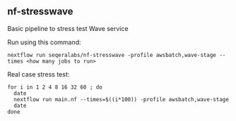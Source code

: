 ## nf-stresswave

Basic pipeline to stress test Wave service 

Run using this command:

```
nextflow run seqeralabs/nf-stresswave -profile awsbatch,wave-stage --times <how many jobs to run>
```

Real case stress test:
```
for i in 1 2 4 8 16 32 60 ; do
  date
  nextflow run main.nf --times=$((i*100)) -profile awsbatch,wave-stage
  date
done
```
